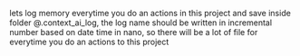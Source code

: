 lets log memory everytime you do an actions in this project and save inside folder @.context_ai_log, the log name should be written in incremental number based on date time in nano, so there will be a lot of file for everytime you do an actions to this project